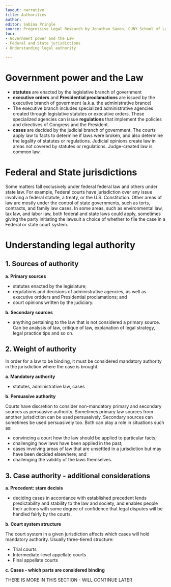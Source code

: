 ```yaml
---
layout: narrative
title: Authorities
author:
editor: Sabina Pringle
source: Progressive Legal Research by Jonathan Saxon, CUNY School of Law Library
toc:
- Government power and the Law
- Federal and State jurisdictions
- Understanding legal authority

---
```

# Government power and the Law

- **statutes** are enacted by the legislative branch of government
- **executive orders** and **Presidential proclamations** are issued by the executive branch of government (a.k.a. the administrative brance)
- The executive branch includes specialized administrative agencies created through legislative statutes or executive orders. These specialized agencies can issue **regulations** that implement the policies and directives of Congress and the President.
- **cases** are decided by the judicial branch of government. The courts apply law to facts to determine if laws were broken, and also determine the legality of statutes or regulations. Judicial opinions create law in areas not covered by statutes or regulations. Judge-created law is common law.

# Federal and State jurisdictions

Some matters fall exclusively under federal federal law and others under state law. For example, Federal courts have jurisdiction over any issue involving a federal statute, a treaty, or the U.S. Constitution. Other areas of law are mostly under the
control of state governments, such as torts, contracts, and family law cases. In some areas, such as environmental law, tax law, and labor law, both federal and state laws could apply, sometimes giving the party initiating the lawsuit a choice of whether to file the case in a Federal or state court system.

# Understanding legal authority

## 1. Sources of authority

**a. Primary sources**

- statutes enacted by the legislature;
- regulations and decisions of administrative agencies, as well as executive ordders and Presidential proclamations; and
- court opinions written by the judiciary.

**b. Secondary sources**

- anything pertaining to the law that is not considered a primary source. Can be analysis of law, critique of law, explanation of legal strategy, legal practice tips and so on.

## 2. Weight of authority

In order for a law to be binding, it must be considered mandatory authority in the jurisdiction where the case is brought.

**a. Mandatory authority**

- statutes, administrative law, cases

**b. Persuasive authority**

Courts have discretion to consider non-mandatory primary and secondary sources as persuasive authority. Sometimes primary law sources from another jurisdiction can be used persuasively. Secondary sources can sometimes be used persuasively too. Both can play a role in situations such as:

- convincing a court how the law should be applied to particular facts;
- challenging how laws have been applied in the past;
- cases involving areas of law that are unsettled in a jurisdiction but may have been decided elsewhere; and
- challenging the validity of the laws themselves.

## 3. Case authority - additional considerations

**a. Precedent: stare decisis**

- deciding cases in accordance with established precedent lends predictability and stability to the law and society, and enables people their actions with some degree of confidence that legal disputes will be handled fairly by the courts.

**b. Court system structure**

The court system in a given jurisdiction affects which cases will hold mandatory authority. Usually three-tiered structure:

- Trial courts
- Intermediate-level appellate courts
- Final appellate courts

**c. Cases - which parts are considered binding**

THERE IS MORE IN THIS SECTION - WILL CONTINUE LATER
